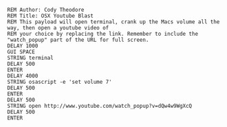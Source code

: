     REM Author: Cody Theodore
    REM Title: OSX Youtube Blast
    REM This payload will open terminal, crank up the Macs volume all the way, then open a youtube video of
    REM your choice by replacing the link. Remember to include the "watch_popup" part of the URL for full screen.
    DELAY 1000
    GUI SPACE
    STRING terminal
    DELAY 500
    ENTER
    DELAY 4000
    STRING osascript -e 'set volume 7'
    DELAY 500
    ENTER
    DELAY 500
    STRING open http://www.youtube.com/watch_popup?v=dQw4w9WgXcQ
    DELAY 500
    ENTER